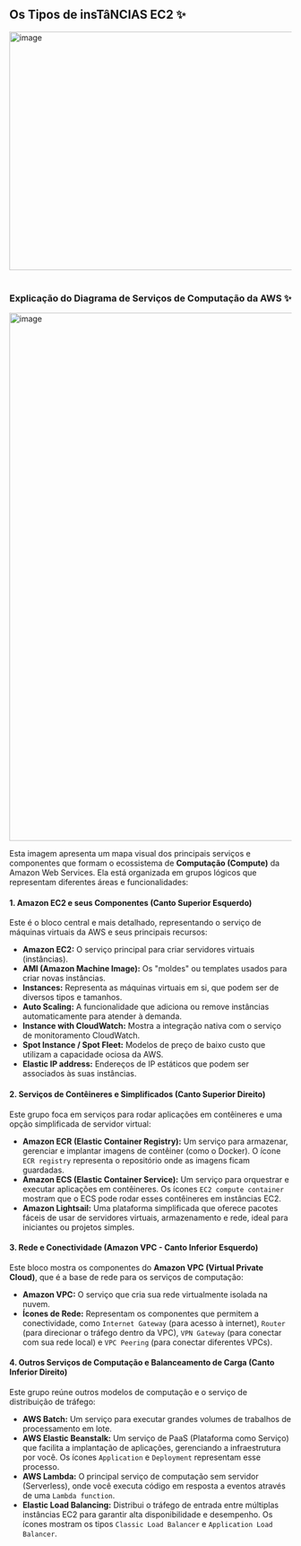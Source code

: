 
## Os Tipos de insTâNCIAS EC2 ✨
<img width="714" height="425" alt="image" src="https://github.com/user-attachments/assets/39eee973-a9c2-42c8-9fbe-34de4255ee77" />
<br>
<br>

### Explicação do Diagrama de Serviços de Computação da AWS  ✨
<img width="789" height="941" alt="image" src="https://github.com/user-attachments/assets/5a0389bb-6347-4457-bb67-6be8c16f9450" />

Esta imagem apresenta um mapa visual dos principais serviços e componentes que formam o ecossistema de **Computação (Compute)** da Amazon Web Services. Ela está organizada em grupos lógicos que representam diferentes áreas e funcionalidades:

#### 1. Amazon EC2 e seus Componentes (Canto Superior Esquerdo)
Este é o bloco central e mais detalhado, representando o serviço de máquinas virtuais da AWS e seus principais recursos:
* **Amazon EC2:** O serviço principal para criar servidores virtuais (instâncias).
* **AMI (Amazon Machine Image):** Os "moldes" ou templates usados para criar novas instâncias.
* **Instances:** Representa as máquinas virtuais em si, que podem ser de diversos tipos e tamanhos.
* **Auto Scaling:** A funcionalidade que adiciona ou remove instâncias automaticamente para atender à demanda.
* **Instance with CloudWatch:** Mostra a integração nativa com o serviço de monitoramento CloudWatch.
* **Spot Instance / Spot Fleet:** Modelos de preço de baixo custo que utilizam a capacidade ociosa da AWS.
* **Elastic IP address:** Endereços de IP estáticos que podem ser associados às suas instâncias.

#### 2. Serviços de Contêineres e Simplificados (Canto Superior Direito)
Este grupo foca em serviços para rodar aplicações em contêineres e uma opção simplificada de servidor virtual:
* **Amazon ECR (Elastic Container Registry):** Um serviço para armazenar, gerenciar e implantar imagens de contêiner (como o Docker). O ícone `ECR registry` representa o repositório onde as imagens ficam guardadas.
* **Amazon ECS (Elastic Container Service):** Um serviço para orquestrar e executar aplicações em contêineres. Os ícones `EC2 compute container` mostram que o ECS pode rodar esses contêineres em instâncias EC2.
* **Amazon Lightsail:** Uma plataforma simplificada que oferece pacotes fáceis de usar de servidores virtuais, armazenamento e rede, ideal para iniciantes ou projetos simples.

#### 3. Rede e Conectividade (Amazon VPC - Canto Inferior Esquerdo)
Este bloco mostra os componentes do **Amazon VPC (Virtual Private Cloud)**, que é a base de rede para os serviços de computação:
* **Amazon VPC:** O serviço que cria sua rede virtualmente isolada na nuvem.
* **Ícones de Rede:** Representam os componentes que permitem a conectividade, como `Internet Gateway` (para acesso à internet), `Router` (para direcionar o tráfego dentro da VPC), `VPN Gateway` (para conectar com sua rede local) e `VPC Peering` (para conectar diferentes VPCs).

#### 4. Outros Serviços de Computação e Balanceamento de Carga (Canto Inferior Direito)
Este grupo reúne outros modelos de computação e o serviço de distribuição de tráfego:
* **AWS Batch:** Um serviço para executar grandes volumes de trabalhos de processamento em lote.
* **AWS Elastic Beanstalk:** Um serviço de PaaS (Plataforma como Serviço) que facilita a implantação de aplicações, gerenciando a infraestrutura por você. Os ícones `Application` e `Deployment` representam esse processo.
* **AWS Lambda:** O principal serviço de computação sem servidor (Serverless), onde você executa código em resposta a eventos através de uma `Lambda function`.
* **Elastic Load Balancing:** Distribui o tráfego de entrada entre múltiplas instâncias EC2 para garantir alta disponibilidade e desempenho. Os ícones mostram os tipos `Classic Load Balancer` e `Application Load Balancer`.
